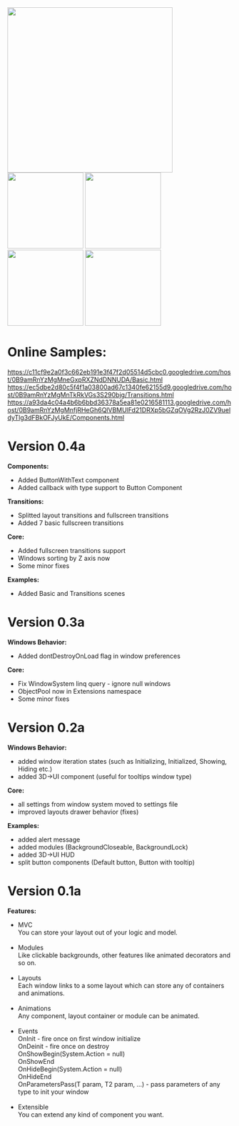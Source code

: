 <img src="https://raw.githubusercontent.com/chromealex/Unity3d.UI.Windows/master/README/1.png" width="370" align="left" />
<img src="https://raw.githubusercontent.com/chromealex/Unity3d.UI.Windows/master/README/2.png" width="170" />
<img src="https://raw.githubusercontent.com/chromealex/Unity3d.UI.Windows/master/README/3.png" width="170"/>
<img src="https://raw.githubusercontent.com/chromealex/Unity3d.UI.Windows/master/README/4.png" width="170" />
<img src="https://raw.githubusercontent.com/chromealex/Unity3d.UI.Windows/master/README/5.png" width="170" />

# Online Samples:
https://c11cf9e2a0f3c662eb191e3f47f2d05514d5cbc0.googledrive.com/host/0B9amRnYzMgMneGxpRXZNdDNNUDA/Basic.html
https://ec5dbe2d80c5f4f1a03800ad67c1340fe62155d9.googledrive.com/host/0B9amRnYzMgMnTkRkVGs3S290bjg/Transitions.html
https://a93da4c04a4b6b6bbd36378a5ea81e0216581113.googledrive.com/host/0B9amRnYzMgMnfjRHeGh6QlVBMUlFd21DRXp5bGZqOVg2RzJ0ZV9ueldyTlg3dFBkOFJyUkE/Components.html

# Version 0.4a

<b>Components:</b>
<ul>
<li>Added ButtonWithText component</li>
<li>Added callback with type support to Button Component</li>
</ul>

<b>Transitions:</b>
<ul>
<li>Splitted layout transitions and fullscreen transitions</li>
<li>Added 7 basic fullscreen transitions</li>
</ul>

<b>Core:</b>
<ul>
<li>Added fullscreen transitions support</li>
<li>Windows sorting by Z axis now</li>
<li>Some minor fixes</li>
</ul>

<b>Examples:</b>
<ul>
<li>Added Basic and Transitions scenes</li>
</ul>

# Version 0.3a

<b>Windows Behavior:</b>
<ul>
<li>Added dontDestroyOnLoad flag in window preferences</li>
</ul>

<b>Core:</b>
<ul>
<li>Fix WindowSystem linq query - ignore null windows</li>
<li>ObjectPool now in Extensions namespace</li>
<li>Some minor fixes</li>
</ul>

# Version 0.2a

<b>Windows Behavior:</b>
<ul>
<li>added window iteration states (such as Initializing, Initialized, Showing, Hiding etc.)</li>
<li>added 3D->UI component (useful for tooltips window type)</li>
</ul>

<b>Core:</b>
<ul>
<li>all settings from window system moved to settings file</li>
<li>improved layouts drawer behavior (fixes)</li>
</ul>

<b>Examples:</b>
<ul>
<li>added alert message</li>
<li>added modules (BackgroundCloseable, BackgroundLock)</li>
<li>added 3D->UI HUD</li>
<li>split button components (Default button, Button with tooltip)</li>
</ul>

# Version 0.1a

<b>Features:</b><br />
- MVC<br />
You can store your layout out of your logic and model.
<br /><br />
- Modules<br />
Like clickable backgrounds, other features like animated decorators and so on.
<br /><br />
- Layouts<br />
Each window links to a some layout which can store any of containers and animations.
<br /><br />
- Animations<br />
Any component, layout container or module can be animated.
<br /><br />
- Events<br />
OnInit - fire once on first window initialize<br />
OnDeinit - fire once on destroy<br />
OnShowBegin(System.Action = null)<br />
OnShowEnd<br />
OnHideBegin(System.Action = null)<br />
OnHideEnd<br />
OnParametersPass(T param, T2 param, ...) - pass parameters of any type to init your window
<br /><br />
- Extensible<br />
You can extend any kind of component you want.
